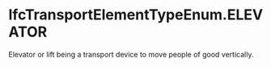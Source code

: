 IfcTransportElementTypeEnum.ELEVATOR
====================================
Elevator or lift being a transport device to move people of good vertically.


